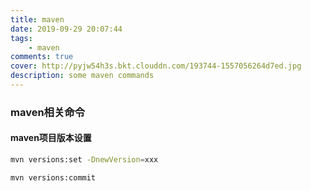 ```yaml
---
title: maven
date: 2019-09-29 20:07:44
tags: 
    - maven
comments: true
cover: http://pyjw54h3s.bkt.clouddn.com/193744-1557056264d7ed.jpg
description: some maven commands
---
```


### maven相关命令

#### maven项目版本设置
```bash
mvn versions:set -DnewVersion=xxx

mvn versions:commit
```
